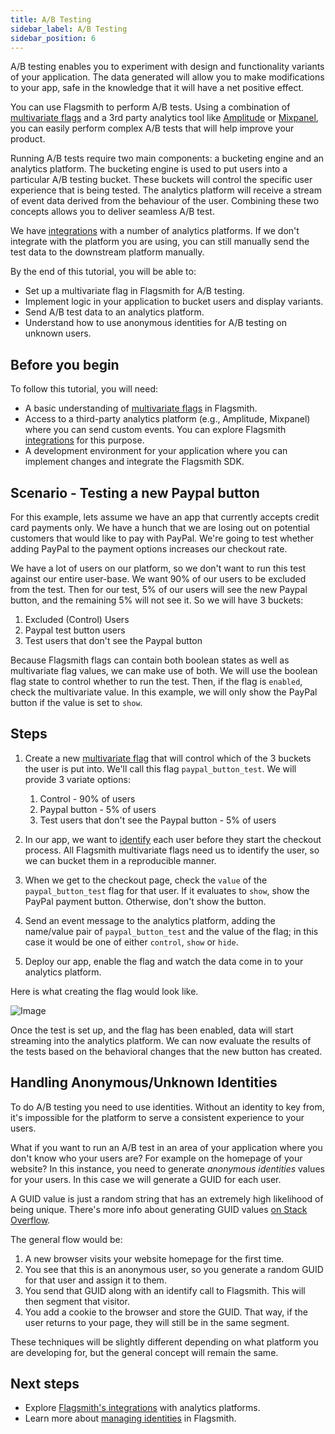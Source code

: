 ```yaml
---
title: A/B Testing
sidebar_label: A/B Testing
sidebar_position: 6
---
```


A/B testing enables you to experiment with design and functionality variants of your application. The data generated will allow you to make modifications to your app, safe in the knowledge that it will have a net positive effect.

You can use Flagsmith to perform A/B tests. Using a combination of [multivariate flags](/managing-flags/core-management) and a 3rd party analytics tool like [Amplitude](https://amplitude.com/) or [Mixpanel](https://mixpanel.com/), you can easily perform complex A/B tests that will help improve your product.

Running A/B tests require two main components: a bucketing engine and an analytics platform. The bucketing engine is used to put users into a particular A/B testing bucket. These buckets will control the specific user experience that is being tested. The analytics platform will receive a stream of event data derived from the behaviour of the user. Combining these two concepts allows you to deliver seamless A/B test.

We have [integrations](/third-party-integrations/analytics/segment) with a number of analytics platforms. If we don't integrate with the platform you are using, you can still manually send the test data to the downstream platform manually.

By the end of this tutorial, you will be able to:

-   Set up a multivariate flag in Flagsmith for A/B testing.
-   Implement logic in your application to bucket users and display variants.
-   Send A/B test data to an analytics platform.
-   Understand how to use anonymous identities for A/B testing on unknown users.

## Before you begin

To follow this tutorial, you will need:

- A basic understanding of [multivariate flags](/managing-flags/core-management) in Flagsmith.
- Access to a third-party analytics platform (e.g., Amplitude, Mixpanel) where you can send custom events. You can explore Flagsmith [integrations](/third-party-integrations/analytics/segment) for this purpose.
- A development environment for your application where you can implement changes and integrate the Flagsmith SDK.

## Scenario - Testing a new Paypal button

For this example, lets assume we have an app that currently accepts credit card payments only. We have a hunch that we are losing out on potential customers that would like to pay with PayPal. We're going to test whether adding PayPal to the payment options increases our checkout rate.

We have a lot of users on our platform, so we don't want to run this test against our entire user-base. We want 90% of our users to be excluded from the test. Then for our test, 5% of our users will see the new Paypal button, and the remaining 5% will not see it. So we will have 3 buckets:

1. Excluded (Control) Users
2. Paypal test button users
3. Test users that don't see the Paypal button

Because Flagsmith flags can contain both boolean states as well as multivariate flag values, we can make use of both. We will use the boolean flag state to control whether to run the test. Then, if the flag is `enabled`, check the multivariate value. In this example, we will only show the PayPal button if the value is set to `show`.

## Steps

1. Create a new [multivariate flag](/managing-flags/core-management) that will control which of the 3 buckets the user is put into. We'll call this flag `paypal_button_test`. We will provide 3 variate options:

   1. Control - 90% of users
   2. Paypal button - 5% of users
   3. Test users that don't see the Paypal button - 5% of users

2. In our app, we want to [identify](/flagsmith-concepts/identities) each user before they start the checkout process. All Flagsmith multivariate flags need us to identify the user, so we can bucket them in a reproducible manner.
3. When we get to the checkout page, check the `value` of the `paypal_button_test` flag for that user. If it evaluates to `show`, show the PayPal payment button. Otherwise, don't show the button.
4. Send an event message to the analytics platform, adding the name/value pair of `paypal_button_test` and the value of the flag; in this case it would be one of either `control`, `show` or `hide`.
5. Deploy our app, enable the flag and watch the data come in to your analytics platform.

Here is what creating the flag would look like.

![Image](/img/ab-test-paypal-example.png)

Once the test is set up, and the flag has been enabled, data will start streaming into the analytics platform. We can now evaluate the results of the tests based on the behavioral changes that the new button has created.

## Handling Anonymous/Unknown Identities

To do A/B testing you need to use identities. Without an identity to key from, it's impossible for the platform to serve a consistent experience to your users.

What if you want to run an A/B test in an area of your application where you don't know who your users are? For example on the homepage of your website? In this instance, you need to generate _anonymous identities_ values for your users. In this case we will generate a GUID for each user.

A GUID value is just a random string that has an extremely high likelihood of being unique. There's more info about generating GUID values [on Stack Overflow](https://stackoverflow.com/a/2117523).

The general flow would be:

1. A new browser visits your website homepage for the first time.
2. You see that this is an anonymous user, so you generate a random GUID for that user and assign it to them.
3. You send that GUID along with an identify call to Flagsmith. This will then segment that visitor.
4. You add a cookie to the browser and store the GUID. That way, if the user returns to your page, they will still be in the same segment.

These techniques will be slightly different depending on what platform you are developing for, but the general concept will remain the same.

## Next steps

- Explore [Flagsmith's integrations](/third-party-integrations/analytics/segment) with analytics platforms.
- Learn more about [managing identities](/flagsmith-concepts/identities) in Flagsmith.
